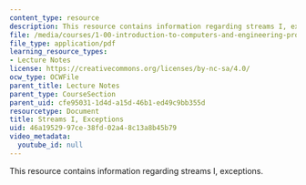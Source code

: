 ```yaml
---
content_type: resource
description: This resource contains information regarding streams I, exceptions.
file: /media/courses/1-00-introduction-to-computers-and-engineering-problem-solving-spring-2012/46a1952997ce38fd02a48c13a8b45b79_MIT1_00S12_Lec_23.pdf
file_type: application/pdf
learning_resource_types:
- Lecture Notes
license: https://creativecommons.org/licenses/by-nc-sa/4.0/
ocw_type: OCWFile
parent_title: Lecture Notes
parent_type: CourseSection
parent_uid: cfe95031-1d4d-a15d-46b1-ed49c9bb355d
resourcetype: Document
title: Streams I, Exceptions
uid: 46a19529-97ce-38fd-02a4-8c13a8b45b79
video_metadata:
  youtube_id: null
---
```

This resource contains information regarding streams I, exceptions.
